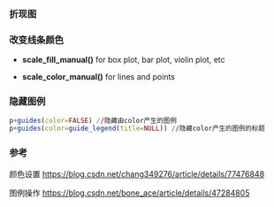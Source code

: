 ### 折现图



### 改变线条颜色

+ **scale_fill_manual()** for box plot, bar plot, violin plot, etc

- **scale_color_manual()** for lines and points

### 隐藏图例

```R
p+guides(color=FALSE) //隐藏由color产生的图例
p+guides(color=guide_legend(title=NULL)) //隐藏color产生的图例的标题
```





### 参考

颜色设置  https://blog.csdn.net/chang349276/article/details/77476848 

图例操作  https://blog.csdn.net/bone_ace/article/details/47284805 